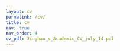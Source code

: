 ```yaml
---
layout: cv
permalink: /cv/
title: cv
nav: true
nav_order: 4
cv_pdf: Jinghan_s_Academic_CV_july_14.pdf
---
```

